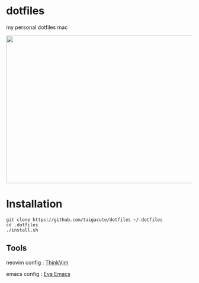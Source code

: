 # dotfiles

my personal dotfiles mac

<div align="center">
<img src="https://raw.githubusercontent.com/taigacute/dotfiles/master/assets/screenshot/screenshot.png" width="800" height="400">
</div>

# Installation
```
git clone https://github.com/taigacute/dotfiles ~/.dotfiles
cd .dotfiles
./install.sh
```

## Tools

neovim config : [ThinkVim](https://github.com/hardcoreplayers/ThinkVim)

emacs config : [Eva Emacs](https://github.com/hardcoreplayers/eva-emacs)
